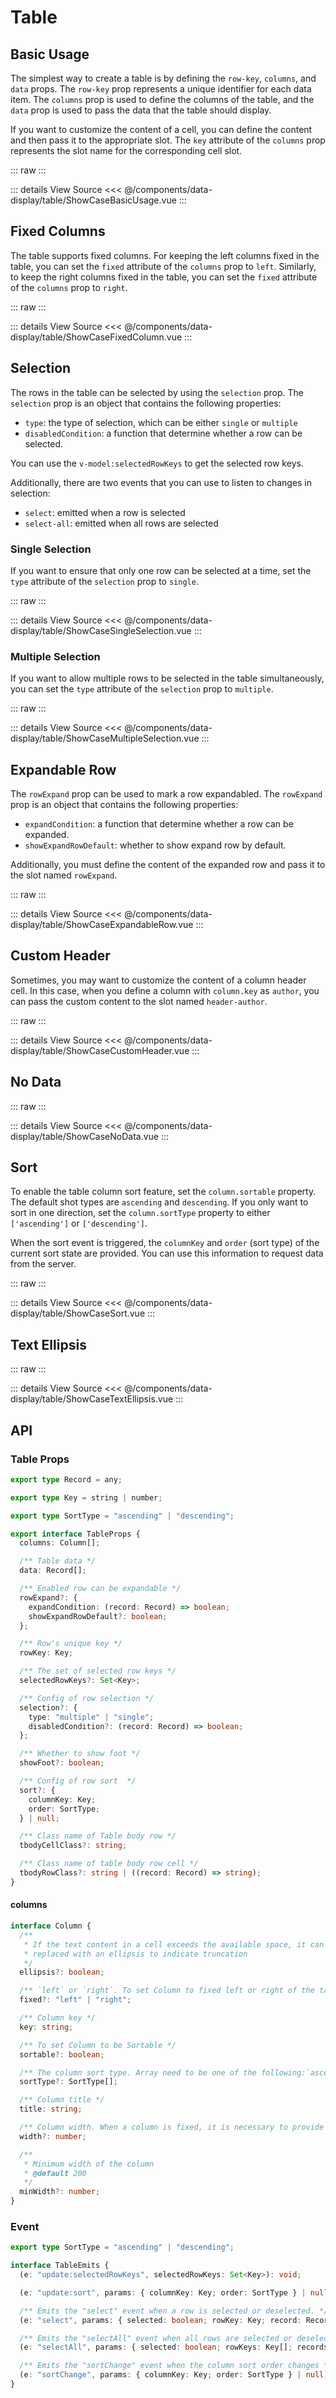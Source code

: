 <script setup lang="ts">
import ShowCaseBasicUsage from './ShowCaseBasicUsage.vue'
import ShowCaseFixedColumn from './ShowCaseFixedColumn.vue'
import ShowCaseSingleSelection from './ShowCaseSingleSelection.vue'
import ShowCaseMultipleSelection from './ShowCaseMultipleSelection.vue'
import ShowCaseExpandableRow from './ShowCaseExpandableRow.vue'
import ShowCaseCustomHeader from './ShowCaseCustomHeader.vue'
import ShowCaseNoData from './ShowCaseNoData.vue'
import ShowCaseSort from './ShowCaseSort.vue'
import ShowCaseTextEllipsis from './ShowCaseTextEllipsis.vue'
</script>

# Table

## Basic Usage

The simplest way to create a table is by defining the `row-key`, `columns`, and `data` props. The `row-key` prop represents a unique identifier for each data item. The `columns` prop is used to define the columns of the table, and the `data` prop is used to pass the data that the table should display.

If you want to customize the content of a cell, you can define the content and then pass it to the appropriate slot. The `key` attribute of the `columns` prop represents the slot name for the corresponding cell slot.

::: raw
<ShowCaseBasicUsage class="vp-raw" />
:::

::: details View Source
<<< @/components/data-display/table/ShowCaseBasicUsage.vue
:::

## Fixed Columns

The table supports fixed columns. For keeping the left columns fixed in the table, you can set the `fixed` attribute of the `columns` prop to `left`. Similarly, to keep the right columns fixed in the table, you can set the `fixed` attribute of the `columns` prop to `right`.

::: raw
<ShowCaseFixedColumn class="vp-raw" />
:::

::: details View Source
<<< @/components/data-display/table/ShowCaseFixedColumn.vue
:::

## Selection

The rows in the table can be selected by using the `selection` prop. The `selection` prop is an object that contains the following properties:

- `type`: the type of selection, which can be either `single` or `multiple`
- `disabledCondition`: a function that determine whether a row can be selected.

You can use the `v-model:selectedRowKeys` to get the selected row keys.

Additionally, there are two events that you can use to listen to changes in selection:

- `select`: emitted when a row is selected
- `select-all`: emitted when all rows are selected

### Single Selection

If you want to ensure that only one row can be selected at a time, set the `type` attribute of the `selection` prop to `single`.

::: raw
<ShowCaseSingleSelection class="vp-raw" />
:::

::: details View Source
<<< @/components/data-display/table/ShowCaseSingleSelection.vue
:::

### Multiple Selection

If you want to allow multiple rows to be selected in the table simultaneously, you can set the `type` attribute of the `selection` prop to `multiple`.

::: raw
<ShowCaseMultipleSelection class="vp-raw" />
:::

::: details View Source
<<< @/components/data-display/table/ShowCaseMultipleSelection.vue
:::

## Expandable Row

The `rowExpand` prop can be used to mark a row expandabled. The `rowExpand` prop is an object that contains the following properties:

- `expandCondition`: a function that determine whether a row can be expanded.
- `showExpandRowDefault`: whether to show expand row by default.

Additionally, you must define the content of the expanded row and pass it to the slot named `rowExpand`.

::: raw
<ShowCaseExpandableRow class="vp-raw" />
:::

::: details View Source
<<< @/components/data-display/table/ShowCaseExpandableRow.vue
:::

## Custom Header

Sometimes, you may want to customize the content of a column header cell. In this case, when you define a column with `column.key` as `author`, you can pass the custom content to the slot named `header-author`.

::: raw
<ShowCaseCustomHeader class="vp-raw" />
:::

::: details View Source
<<< @/components/data-display/table/ShowCaseCustomHeader.vue
:::

## No Data

::: raw
<ShowCaseNoData class="vp-raw" />
:::

::: details View Source
<<< @/components/data-display/table/ShowCaseNoData.vue
:::

## Sort

To enable the table column sort feature, set the `column.sortable` property. The default shot types are `ascending` and `descending`. If you only want to sort in one direction, set the `column.sortType` property to either `['ascending']` or `['descending']`.

When the sort event is triggered, the `columnKey` and `order` (sort type) of the current sort state are provided. You can use this information to request data from the server.

::: raw
<ShowCaseSort class="vp-raw" />
:::

::: details View Source
<<< @/components/data-display/table/ShowCaseSort.vue
:::

## Text Ellipsis

::: raw
<ShowCaseTextEllipsis class="vp-raw" />
:::

::: details View Source
<<< @/components/data-display/table/ShowCaseTextEllipsis.vue
:::

## API

### Table Props

```ts
export type Record = any;

export type Key = string | number;

export type SortType = "ascending" | "descending";

export interface TableProps {
  columns: Column[];

  /** Table data */
  data: Record[];

  /** Enabled row can be expandable */
  rowExpand?: {
    expandCondition: (record: Record) => boolean;
    showExpandRowDefault?: boolean;
  };

  /** Row's unique key */
  rowKey: Key;

  /** The set of selected row keys */
  selectedRowKeys?: Set<Key>;

  /** Config of row selection */
  selection?: {
    type: "multiple" | "single";
    disabledCondition?: (record: Record) => boolean;
  };

  /** Whether to show foot */
  showFoot?: boolean;

  /** Config of row sort  */
  sort?: {
    columnKey: Key;
    order: SortType;
  } | null;

  /** Class name of Table body row */
  tbodyCellClass?: string;

  /** Class name of table body row cell */
  tbodyRowClass?: string | ((record: Record) => string);
}
```

#### columns

```ts
interface Column {
  /**
   * If the text content in a cell exceeds the available space, it can be clipped and
   * replaced with an ellipsis to indicate truncation
   */
  ellipsis?: boolean;

  /** `left` or `right`. To set Column to fixed left or right of the table  */
  fixed?: "left" | "right";

  /** Column key */
  key: string;

  /** To set Column to be Sortable */
  sortable?: boolean;

  /** The column sort type. Array need to be one of the following:`ascending` or `descending`. */
  sortType?: SortType[];

  /** Column title */
  title: string;

  /** Column width. When a column is fixed, it is necessary to provide the 'width' property */
  width?: number;

  /**
   * Minimum width of the column
   * @default 200
   */
  minWidth?: number;
}
```

### Event

```ts
export type SortType = "ascending" | "descending";

interface TableEmits {
  (e: "update:selectedRowKeys", selectedRowKeys: Set<Key>): void;

  (e: "update:sort", params: { columnKey: Key; order: SortType } | null): void;

  /** Emits the "select" event when a row is selected or deselected. */
  (e: "select", params: { selected: boolean; rowKey: Key; record: Record }): void;

  /** Emits the "selectAll" event when all rows are selected or deselected. */
  (e: "selectAll", params: { selected: boolean; rowKeys: Key[]; records: Record[] }): void;

  /** Emits the "sortChange" event when the column sort order changes */
  (e: "sortChange", params: { columnKey: Key; order: SortType } | null): void;
}
```
